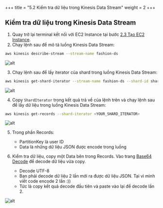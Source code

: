 +++
title = "5.2 Kiểm tra dữ liệu trong Kinesis Data Stream"
weight = 2
+++

## Kiểm tra dữ liệu trong Kinesis Data Stream

1. Quay trở lại terminal kết nối với EC2 Instance tại bước [2.3 Tạo EC2 Instance](../preparation/setup-ec2.md).
2. Chạy lệnh sau để mô tả luồng Kinesis Data Stream:
```bash
aws kinesis describe-stream --stream-name fashion-ds
```
![alt](/images/test-connection/img_5.png)

3. Chạy lệnh sau để lấy iterator của shard trong luồng Kinesis Data Stream:
```bash
aws kinesis get-shard-iterator --stream-name fashion-ds --shard-id shardId-000000000000 --shard-iterator-type TRIM_HORIZON
```

![alt](/images/test-connection/img_6.png)

4. Copy `ShardIterator` trong kết quả trả về của lệnh trên và chạy lệnh sau để lấy dữ liệu trong luồng Kinesis Data Stream:
```bash
aws kinesis get-records --shard-iterator <YOUR_SHARD_ITERATOR>
```
![alt](/images/test-connection/img_7.png)

5. Trong phần Records:
   - PartitionKey là user ID
   - Data là những dữ liệu JSON được encode trong luồng

6. Kiểm tra dữ liệu, copy một Data bên trong Records. Vào trang [Base64 Decode](https://www.base64decode.org/) để decode dữ liệu vừa copy.
    - Decode UTF-8
    - Bạn phải decode dữ liệu 2 lần mới ra được dữ liệu JSON. Tại vì mình viết code encode 2 lần :))
    - Tức là copy kết quả decode đầu tiên và paste vào lại để decode lần 2.

![alt](/images/test-connection/img_8.png)